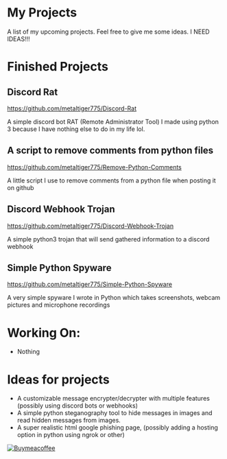# My Projects
A list of my upcoming projects. Feel free to give me some ideas. I NEED IDEAS!!!


# Finished Projects

## Discord Rat
https://github.com/metaltiger775/Discord-Rat

A simple discord bot RAT (Remote Administrator Tool) I made using python 3 because I have nothing else to do in my life lol.

## A script to remove comments from python files
https://github.com/metaltiger775/Remove-Python-Comments

A little script I use to remove comments from a python file when posting it on github

## Discord Webhook Trojan
https://github.com/metaltiger775/Discord-Webhook-Trojan

A simple python3 trojan that will send gathered information to a discord webhook

## Simple Python Spyware
https://github.com/metaltiger775/Simple-Python-Spyware

A very simple spyware I wrote in Python which takes screenshots, webcam pictures and microphone recordings


# Working On:
- Nothing


# Ideas for projects
- A customizable message encrypter/decrypter with multiple features (possibly using discord bots or webhooks)
- A simple python steganography tool to hide messages in images and read hidden messages from images.
- A super realistic html google phishing page, (possibly adding a hosting option in python using ngrok or other)

[![Buymeacoffee](https://www.paypalobjects.com/en_US/i/btn/btn_donateCC_LG.gif)](https://www.buymeacoffee.com/metaltiger775)
